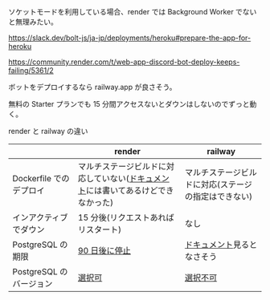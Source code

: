 ソケットモードを利用している場合、render では Background Worker でないと無理みたい。

https://slack.dev/bolt-js/ja-jp/deployments/heroku#prepare-the-app-for-heroku

https://community.render.com/t/web-app-discord-bot-deploy-keeps-failing/5361/2

ボットをデプロイするなら railway.app が良さそう。

無料の Starter プランでも 15 分間アクセスないとダウンはしないのでずっと動く。

render と railway の違い

|                         | render                                                                                                             | railway                                                                 |
| ----------------------- | ------------------------------------------------------------------------------------------------------------------ | ----------------------------------------------------------------------- |
| Dockerfile でのデプロイ | マルチステージビルドに対応していない([ドキュメント](https://render.com/docs/docker)には書いてあるけどできなかった) | マルチステージビルドに対応(ステージの指定はできない)                    |
| インアクティブでダウン  | 15 分後(リクエストあればリスタート)                                                                                | なし                                                                    |
| PostgreSQL の期限       | [90 日後に停止](https://render.com/docs/free#free-postgresql-databases)                                            | [ドキュメント](https://docs.railway.app/develop/services)見るとなさそう |
| PostgreSQL のバージョン | [選択可](https://render.com/docs/databases#database-versions--upgrades)                                            | [選択不可](https://docs.railway.app/databases/postgresql#image)         |

